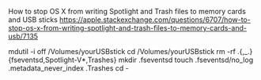 How to stop OS X from writing Spotlight and Trash files to memory cards and USB sticks
https://apple.stackexchange.com/questions/6707/how-to-stop-os-x-from-writing-spotlight-and-trash-files-to-memory-cards-and-usb/7135

mdutil -i off /Volumes/yourUSBstick
cd /Volumes/yourUSBstick
rm -rf .{,_.}{fseventsd,Spotlight-V*,Trashes}
mkdir .fseventsd
touch .fseventsd/no_log .metadata_never_index .Trashes
cd -
